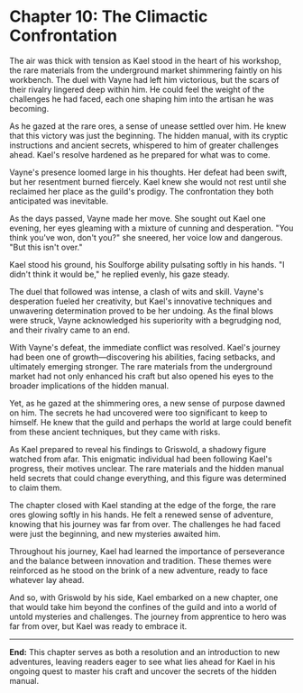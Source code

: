 # Chapter 10: The Climactic Confrontation

The air was thick with tension as Kael stood in the heart of his workshop, the rare materials from the underground
market shimmering faintly on his workbench. The duel with Vayne had left him victorious, but the scars of their rivalry
lingered deep within him. He could feel the weight of the challenges he had faced, each one shaping him into the artisan
he was becoming.

As he gazed at the rare ores, a sense of unease settled over him. He knew that this victory was just the beginning. The
hidden manual, with its cryptic instructions and ancient secrets, whispered to him of greater challenges ahead. Kael's
resolve hardened as he prepared for what was to come.

Vayne's presence loomed large in his thoughts. Her defeat had been swift, but her resentment burned fiercely. Kael knew
she would not rest until she reclaimed her place as the guild's prodigy. The confrontation they both anticipated was
inevitable.

As the days passed, Vayne made her move. She sought out Kael one evening, her eyes gleaming with a mixture of cunning
and desperation. "You think you've won, don't you?" she sneered, her voice low and dangerous. "But this isn't over."

Kael stood his ground, his Soulforge ability pulsating softly in his hands. "I didn't think it would be," he replied
evenly, his gaze steady.

The duel that followed was intense, a clash of wits and skill. Vayne's desperation fueled her creativity, but Kael's
innovative techniques and unwavering determination proved to be her undoing. As the final blows were struck, Vayne
acknowledged his superiority with a begrudging nod, and their rivalry came to an end.

With Vayne's defeat, the immediate conflict was resolved. Kael's journey had been one of growth—discovering his
abilities, facing setbacks, and ultimately emerging stronger. The rare materials from the underground market had not
only enhanced his craft but also opened his eyes to the broader implications of the hidden manual.

Yet, as he gazed at the shimmering ores, a new sense of purpose dawned on him. The secrets he had uncovered were too
significant to keep to himself. He knew that the guild and perhaps the world at large could benefit from these ancient
techniques, but they came with risks.

As Kael prepared to reveal his findings to Griswold, a shadowy figure watched from afar. This enigmatic individual had
been following Kael's progress, their motives unclear. The rare materials and the hidden manual held secrets that could
change everything, and this figure was determined to claim them.

The chapter closed with Kael standing at the edge of the forge, the rare ores glowing softly in his hands. He felt a
renewed sense of adventure, knowing that his journey was far from over. The challenges he had faced were just the
beginning, and new mysteries awaited him.

Throughout his journey, Kael had learned the importance of perseverance and the balance between innovation and
tradition. These themes were reinforced as he stood on the brink of a new adventure, ready to face whatever lay ahead.

And so, with Griswold by his side, Kael embarked on a new chapter, one that would take him beyond the confines of the
guild and into a world of untold mysteries and challenges. The journey from apprentice to hero was far from over, but
Kael was ready to embrace it.

---

**End:** This chapter serves as both a resolution and an introduction to new adventures, leaving readers eager to see
what lies
ahead for Kael in his ongoing quest to master his craft and uncover the secrets of the hidden manual.